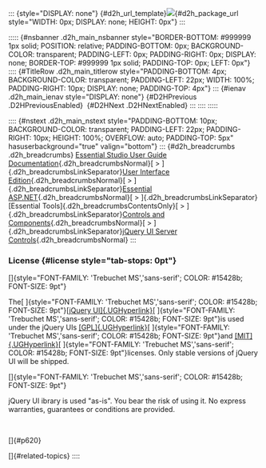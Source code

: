 ::: {style="DISPLAY: none"}
[](ms-xhelp:///?Id=d2h_url_template){#d2h_url_template}![](!package_url!){#d2h_package_url style="WIDTH: 0px; DISPLAY: none; HEIGHT: 0px"}
:::

::::: {#nsbanner .d2h_main_nsbanner style="BORDER-BOTTOM: #999999 1px solid; POSITION: relative; PADDING-BOTTOM: 0px; BACKGROUND-COLOR: transparent; PADDING-LEFT: 0px; PADDING-RIGHT: 0px; DISPLAY: none; BORDER-TOP: #999999 1px solid; PADDING-TOP: 0px; LEFT: 0px"}
:::: {#TitleRow .d2h_main_titlerow style="PADDING-BOTTOM: 4px; BACKGROUND-COLOR: transparent; PADDING-LEFT: 22px; WIDTH: 100%; PADDING-RIGHT: 10px; DISPLAY: none; PADDING-TOP: 4px"}
::: {#ienav .d2h_main_ienav style="DISPLAY: none"}
[](ms-xhelp:///?Id=12cca60f-960b-40be-9ab8-b850deed2e68){#D2HPrevious .D2HPreviousEnabled}  [](ms-xhelp:///?Id=b61ff453-1ef6-441e-a016-54185aa48e6e){#D2HNext .D2HNextEnabled}
:::
::::
:::::

:::: {#nstext .d2h_main_nstext style="PADDING-BOTTOM: 10px; BACKGROUND-COLOR: transparent; PADDING-LEFT: 22px; PADDING-RIGHT: 10px; HEIGHT: 100%; OVERFLOW: auto; PADDING-TOP: 5px" hasuserbackground="true" valign="bottom"}
::: {#d2h_breadcrumbs .d2h_breadcrumbs}
[Essential Studio User Guide Documentation](ms-xhelp:///?Id=12457748-09e3-4d74-a240-8e049cedf030){.d2h_breadcrumbsNormal}[ \> ]{.d2h_breadcrumbsLinkSeparator}[User Interface Edition](ms-xhelp:///?Id=c29296b7-531c-413b-a0ec-488ca1f7f669){.d2h_breadcrumbsNormal}[ \> ]{.d2h_breadcrumbsLinkSeparator}[Essential ASP.NET](ms-xhelp:///?Id=25c35330-c127-4dad-9a92-ed79dc7261a6){.d2h_breadcrumbsNormal}[ \> ]{.d2h_breadcrumbsLinkSeparator}[Essential Tools]{.d2h_breadcrumbsContentsOnly}[ \> ]{.d2h_breadcrumbsLinkSeparator}[Controls and Components](ms-xhelp:///?Id=99dc3762-3a6c-4306-b62b-5aa347ed3105){.d2h_breadcrumbsNormal}[ \> ]{.d2h_breadcrumbsLinkSeparator}[jQuery UI Server Controls](ms-xhelp:///?Id=12cca60f-960b-40be-9ab8-b850deed2e68){.d2h_breadcrumbsNormal}
:::

### License {#license style="tab-stops: 0pt"}

[]{style="FONT-FAMILY: 'Trebuchet MS','sans-serif'; COLOR: #15428b; FONT-SIZE: 9pt"} 

The[ ]{style="FONT-FAMILY: 'Trebuchet MS','sans-serif'; COLOR: #15428b; FONT-SIZE: 9pt"}[[jQuery UI]{.UGHyperlink}](http://jqueryui.com/)[ ]{style="FONT-FAMILY: 'Trebuchet MS','sans-serif'; COLOR: #15428b; FONT-SIZE: 9pt"}is used under the jQuery UIs [[GPL]{.UGHyperlink}](http://jquery-ui.googlecode.com/svn/tags/latest/GPL-LICENSE.txt)[ ]{style="FONT-FAMILY: 'Trebuchet MS','sans-serif'; COLOR: #15428b; FONT-SIZE: 9pt"}and [[MIT]{.UGHyperlink}](http://jquery-ui.googlecode.com/svn/tags/latest/MIT-LICENSE.txt)[ ]{style="FONT-FAMILY: 'Trebuchet MS','sans-serif'; COLOR: #15428b; FONT-SIZE: 9pt"}licenses. Only stable versions of jQuery UI will be shipped.

[]{style="FONT-FAMILY: 'Trebuchet MS','sans-serif'; COLOR: #15428b; FONT-SIZE: 9pt"} 

jQuery UI ibrary is used \"as-is\". You bear the risk of using it. No express warranties, guarantees or conditions are provided.

 

[]{#p620} 

[]{#related-topics}
::::
